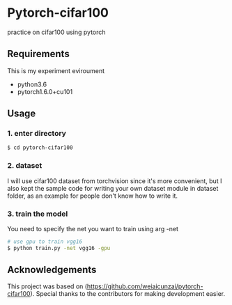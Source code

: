 # Pytorch-cifar100

practice on cifar100 using pytorch

## Requirements

This is my experiment eviroument
- python3.6
- pytorch1.6.0+cu101


## Usage

### 1. enter directory
```bash
$ cd pytorch-cifar100
```

### 2. dataset
I will use cifar100 dataset from torchvision since it's more convenient, but I also
kept the sample code for writing your own dataset module in dataset folder, as an
example for people don't know how to write it.

### 3. train the model
You need to specify the net you want to train using arg -net

```bash
# use gpu to train vgg16
$ python train.py -net vgg16 -gpu
```
## Acknowledgements
This project was based on (https://github.com/weiaicunzai/pytorch-cifar100).
Special thanks to the contributors for making development easier.  


